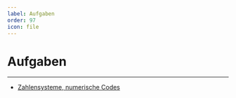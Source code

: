 ```yaml
---
label: Aufgaben
order: 97
icon: file
---
```


# Aufgaben

---

- [Zahlensysteme, numerische Codes](./1)
